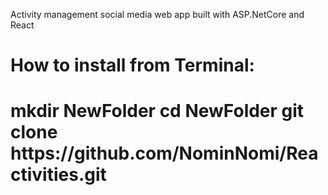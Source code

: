 Activity management social media web app built with ASP.NetCore and React

<h1>How to install from Terminal:<h1/>
mkdir NewFolder
cd NewFolder
git clone https://github.com/NominNomi/Reactivities.git



